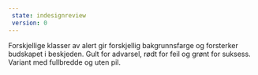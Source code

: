 ```yaml
---
 state: indesignreview
 version: 0
---
```


Forskjellige klasser av alert gir forskjellig bakgrunnsfarge og forsterker budskapet i beskjeden. Gult for advarsel, rødt for feil og grønt for suksess.
Variant med fullbredde og uten pil.
